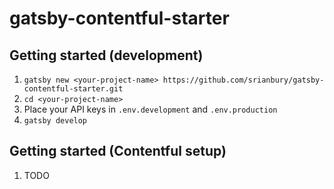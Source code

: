 # gatsby-contentful-starter

## Getting started (development)
1. `gatsby new <your-project-name> https://github.com/srianbury/gatsby-contentful-starter.git`
2. `cd <your-project-name>`
3. Place your API keys in `.env.development` and `.env.production`
3. `gatsby develop`

## Getting started (Contentful setup)
1. TODO
